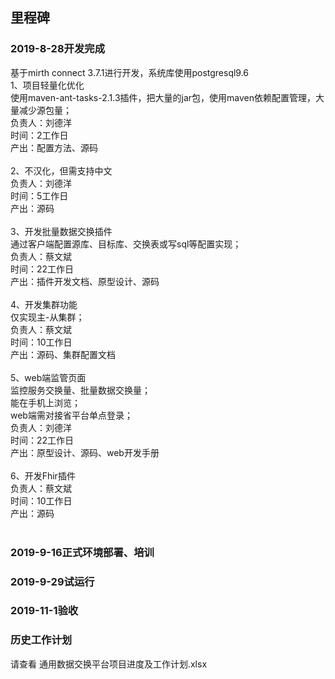
## 里程碑

### 2019-8-28开发完成 
基于mirth connect 3.7.1进行开发，系统库使用postgresql9.6<br>
1、项目轻量化优化 <br>
使用maven-ant-tasks-2.1.3插件，把大量的jar包，使用maven依赖配置管理，大量减少源包量；<br>
负责人：刘德洋<br>
时间：2工作日<br>
产出：配置方法、源码<br>
<br>
2、不汉化，但需支持中文<br>
负责人：刘德洋<br>
时间：5工作日<br>
产出：源码<br>
<br>
3、开发批量数据交换插件<br>
通过客户端配置源库、目标库、交换表或写sql等配置实现；<br>
负责人：蔡文斌<br>
时间：22工作日<br>
产出：插件开发文档、原型设计、源码<br>
<br>
4、开发集群功能<br>
仅实现主-从集群；<br>
负责人：蔡文斌<br>
时间：10工作日<br>
产出：源码、集群配置文档<br>
<br>
5、web端监管页面<br>
监控服务交换量、批量数据交换量；<br>
能在手机上浏览；<br>
web端需对接省平台单点登录；<br>
负责人：刘德洋<br>
时间：22工作日<br>
产出：原型设计、源码、web开发手册<br>
<br>
6、开发Fhir插件<br>
负责人：蔡文斌<br>
时间：10工作日<br>
产出：源码<br>
<br>

### 2019-9-16正式环境部署、培训

### 2019-9-29试运行

### 2019-11-1验收

### 历史工作计划
请查看  通用数据交换平台项目进度及工作计划.xlsx